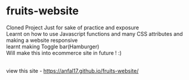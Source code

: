 # fruits-website

Cloned Project Just for sake of practice and exposure <br>
Learnt on how to use  Javascript functions and many CSS attributes and making a website responsive<br>
learnt making Toggle bar(Hamburger)<br>
Will make this into ecommerce site in future ! :) <br><br>

view this site - https://anfal17.github.io/fruits-website/<br>
